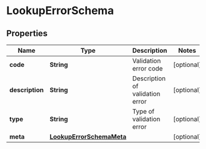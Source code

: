 

# LookupErrorSchema


## Properties

| Name | Type | Description | Notes |
|------------ | ------------- | ------------- | -------------|
|**code** | **String** | Validation error code |  [optional] |
|**description** | **String** | Description of validation error |  [optional] |
|**type** | **String** | Type of validation error |  [optional] |
|**meta** | [**LookupErrorSchemaMeta**](LookupErrorSchemaMeta.md) |  |  [optional] |



